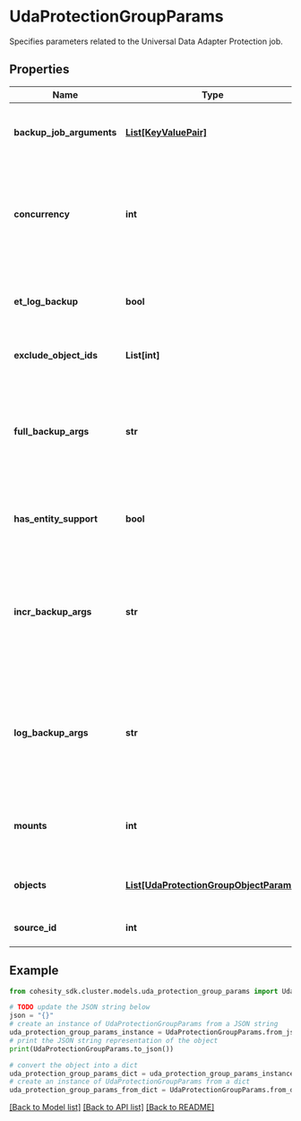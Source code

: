 # UdaProtectionGroupParams

Specifies parameters related to the Universal Data Adapter Protection job.

## Properties

Name | Type | Description | Notes
------------ | ------------- | ------------- | -------------
**backup_job_arguments** | [**List[KeyValuePair]**](KeyValuePair.md) | Specifies the map of custom arguments to be supplied to the various backup scripts. | [optional] 
**concurrency** | **int** | Specifies the maximum number of concurrent IO Streams that will be created to exchange data with the cluster. If not specified, the default value is taken as 1. | [optional] [default to 1]
**et_log_backup** | **bool** | Specifies whether this Protection Group is created from a source having externally triggered log backup support. | [optional] [readonly] 
**exclude_object_ids** | **List[int]** | Specifies the objects to be excluded in the Protection Group. | [optional] 
**full_backup_args** | **str** | Specifies the custom arguments to be supplied to the full backup script when a full backup is enabled in the policy. This field is deprecated. Use backupJobArguments instead. | [optional] 
**has_entity_support** | **bool** | Specifies whether this Protection Group is created from a source having entity support. | [optional] [readonly] 
**incr_backup_args** | **str** | Specifies the custom arguments to be supplied to the incremental backup script when an incremental backup is enabled in the policy. This field is deprecated. Use backupJobArguments instead. | [optional] 
**log_backup_args** | **str** | Specifies the custom arguments to be supplied to the log backup script when a log backup is enabled in the policy. This field is deprecated. Use backupJobArguments instead. | [optional] 
**mounts** | **int** | Specifies the maximum number of view mounts per host. If not specified, the default value is taken as 1. | [optional] [default to 1]
**objects** | [**List[UdaProtectionGroupObjectParams]**](UdaProtectionGroupObjectParams.md) | Specifies a list of fully qualified names of the objects to be protected. | 
**source_id** | **int** | Specifies the source Id of the objects to be protected. | 

## Example

```python
from cohesity_sdk.cluster.models.uda_protection_group_params import UdaProtectionGroupParams

# TODO update the JSON string below
json = "{}"
# create an instance of UdaProtectionGroupParams from a JSON string
uda_protection_group_params_instance = UdaProtectionGroupParams.from_json(json)
# print the JSON string representation of the object
print(UdaProtectionGroupParams.to_json())

# convert the object into a dict
uda_protection_group_params_dict = uda_protection_group_params_instance.to_dict()
# create an instance of UdaProtectionGroupParams from a dict
uda_protection_group_params_from_dict = UdaProtectionGroupParams.from_dict(uda_protection_group_params_dict)
```
[[Back to Model list]](../README.md#documentation-for-models) [[Back to API list]](../README.md#documentation-for-api-endpoints) [[Back to README]](../README.md)


